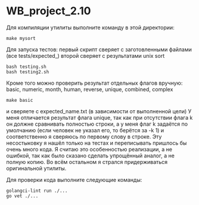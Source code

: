 # WB_project_2.10


Для компиляции утилиты выполните команду в этой директории:
```
make mysort
```
Для запуска тестов:
первый скрипт сверяет с заготовленными файлами (все tests/expected_)
второй сверяет с результатами unix sort
```
bash testing.sh
bash testing2.sh
```
Кроме того можно проверить результат отдельных флагов вручную:
basic, numeric, month, human, reverse, unique, combined, complex
```
make basic
```
и сверяете с expected_name.txt (в зависимости от выполненной цели)
У меня отличается результат флага unique, так как при отсутствии флага k он должне сравнивать полностью строки,
а у меня флаг k задаётся по умолчанию (если человек не указал его, то берётся за -k 1) и соответственно я сверяюсь по первому слову в строке.
Эту несостыковку я нашёл только на тестах и переписывать пришлось бы очень много кода. Я считаю это особенностью реализации, а не ошибкой, так как было сказано сделать упрощённый аналог, а не полную копию.
Во всём остальном я стрался придерживаться оригинальной утилиты.

Для проверки кода выполните следующие команды:
```
golangci-lint run ./...
go vet ./...
```